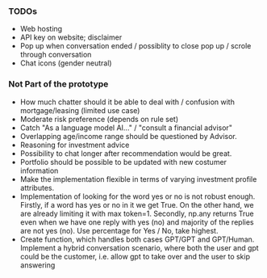 
### TODOs
- Web hosting 
- API key on website; disclaimer
- Pop up when conversation ended / possiblity to close pop up / scrole through conversation
- Chat icons (gender neutral)

### Not Part of the prototype
- How much chatter should it be able to deal with / confusion with mortgage/leasing (limited use case)
- Moderate risk preference (depends on rule set)
- Catch "As a language model AI..." / "consult a financial advisor" 
- Overlapping age/income range should be questioned by Advisor.
- Reasoning for investment advice
- Possibility to chat longer after recommendation would be great.
- Portfolio should be possible to be updated with new costumer information
- Make the implementation flexible in terms of varying investment profile attributes.
- Implementation of looking for the word yes or no is not robust enough. Firstly, if a word has yes or no in it we get True. On the other hand, we are already limiting it with max token=1.     Secondly, np.any returns True even when we have one reply with yes (no) and majority of the replies are not yes (no). Use percentage for Yes / No, take highest.
- Create function, which handles both cases GPT/GPT and GPT/Human. Implement a hybrid conversation scenario, where both the user and gpt could be the customer, i.e. allow gpt to take over and the user to skip answering